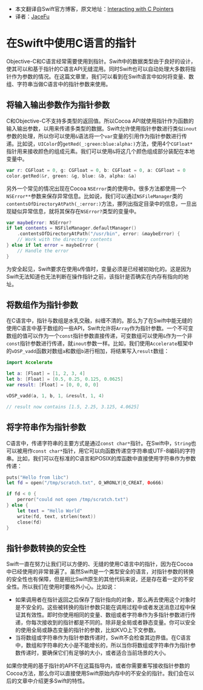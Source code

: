 -  本文翻译自Swift官方博客，原文地址：[Interacting with C Pointers](https://developer.apple.com/swift/blog/?id=6)
-  译者：[JaceFu](http://www.devtalking.com/)

# 在Swift中使用C语言的指针
Objective-C和C语言经常需要使用到指针。Swift中的数据类型由于良好的设计，使其可以和基于指针的C语言API无缝混用。同时Swift也可以自动处理大多数将指针作为参数的情况。在这篇文章里，我们可以看到在Swift语言中如何将变量、数组、字符串当做C语言中的指针参数来使用。

## 将输入输出参数作为指针参数
C和Objective-C不支持多类型的返回值。所以Cocoa API就使用指针作为函数的输入输出参数，以用来传递多类型的数据。Swift允许使用指针参数进行类似`inout`参数的处理，所以你可以使用`&`语法将一个`var`变量的引用作为指针参数进行传递。比如说，`UIColor`的`getRed(_:green:blue:alpha:)`方法，使用4个`CGFloat*`指针用来接收颜色的组成元素。我们可以使用`&`将这几个颜色组成部分装配在本地变量中。

```swift
var r: CGFloat = 0, g: CGFloat = 0, b: CGFloat = 0, a: CGFloat = 0
color.getRed(&r, green: &g, blue: &b, alpha: &a)
```

另外一个常见的情况出现在Cocoa `NSError`类的使用中。很多方法都使用一个`NSError**`参数来保存异常信息。比如说，我们可以通过`NSFileManager`类的`contentsOfDirectoryAtPath(_:error:)`方法，挪列出指定目录中的信息，一旦出现疑似异常信息，就将其保存在`NSError?`类型的变量中。

```swift
var maybeError: NSError?
if let contents = NSFileManager.defaultManager()
	.contentsOfDirectoryAtPath("/usr/bin", error: &maybeError) {
	// Work with the directory contents
} else if let error = maybeError {
	// Handle the error
}
```

为安全起见，Swift要求在使用`&`传值时，变量必须是已经被初始化的。这是因为Swift无法知道也无法判断在操作指针之前，该指针是否确实在内存有指向的地址。

## 将数组作为指针参数
在C语言中，指针与数组是水乳交融，纠缠不清的。那么为了在Swift中能无缝的使用C语言中基于数组的一些API，Swift允许将`Array`作为指针参数。一个不可变数组的值可以作为一个`const`指针参数直接传递，可变数组可以使用`&`作为一个非`const`指针参数进行传递，就`inout`参数一样。比如，我们使用`Accelerate`框架中的`vDSP_vadd`函数对数组`a`和数组`b`进行相加，将结果写入`result`数组：

```swift
import Accelerate

let a: [Float] = [1, 2, 3, 4]
let b: [Float] = [0.5, 0.25, 0.125, 0.0625]
var result: [Float] = [0, 0, 0, 0]

vDSP_vadd(a, 1, b, 1, &result, 1, 4)

// result now contains [1.5, 2.25, 3.125, 4.0625]
```

## 将字符串作为指针参数
C语言中，传递字符串的主要方式是通过`const char*`指针。在Swift中，`String`也可以被用作`const char*`指针，用它可以向函数传递空字符串或UTF-8编码的字符串。比如，我们可以在标准的C语言和POSIX的库函数中直接使用字符串作为参数传递：

```swift
puts("Hello from libc")
let fd = open("/tmp/scratch.txt", O_WRONLY|O_CREAT, 0o666)

if fd < 0 {
	perror("could not open /tmp/scratch.txt")
} else {
	let text = "Hello World"
	write(fd, text, strlen(text))
	close(fd)
}
```

## 指针参数转换的安全性
Swift一直在努力让我们可以方便的、无缝的使用C语言中的指针，因为在Cocoa中已经使用的非常普遍了。虽然Swift是一个类型安全的语言，对指针参数的转换的安全性也有保障，但是相比Swift原生的其他代码来说，还是存在着一定的不安全性。所以我们在使用时要格外小心。比如说：

- 如果调用者在指针返回之后保存了指针指向的对象，那么再去使用这个对象时是不安全的。这些被转换的指针参数只能在调用过程中或者发送消息过程中保证其有效性。即时你使用相同的变量、数组或者字符串作为多指针参数进行传递，你每次接收到的指针都是不同的。除非是全局或者静态变量。你可以安全的使用全局或静态变量的指针的参数，比如KVO上下文参数。
- 当将数组或字符串作为指针参数传递时，Swift不会检查其边界值。在C语言中，数组和字符串的大小是不能增长的，所以当你将数组或字符串作为指针参数传递时，要确保它们有足够的大小，或者适合当前场景的大小。

如果你使用的基于指针的API不在这篇指导内，或者你需要重写接收指针参数的Cocoa方法，那么你可以直接使用Swift原始内存中的不安全的指针。我们会在以后的文章中介绍更多Swift的特性。